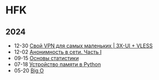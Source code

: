# HFK



## 2024



- 12-30 [Свой VPN для самых маленьких | 3X-UI + VLESS](http://localhost:1313/articles/vpn_server/ "2024-12-30 20:00:02")
- 12-02 [Анонимность в сети. Часть I](http://localhost:1313/articles/anonymity/ "2024-12-02 01:50:12")
- 09-15 [Основы статистики](http://localhost:1313/notes/basics_of_statistics/ "2024-09-15 17:00:00")
- 07-18 [Устройство памяти в Python](http://localhost:1313/notes/memory_python/ "2024-07-18 16:50:57")
- 05-20 [Big O](http://localhost:1313/notes/big_o/ "2024-05-20 13:00:00")
